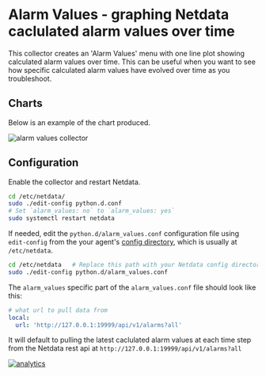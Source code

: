 <!--
title: "Alarm Values"
custom_edit_url: https://github.com/netdata/netdata/edit/master/collectors/python.d.plugin/alarm_values/README.md
-->

# Alarm Values - graphing Netdata caclulated alarm values over time

This collector creates an 'Alarm Values' menu with one line plot showing calculated alarm values over time. This can be useful when you want to see how specific calculated alarm values have evolved over time as you troubleshoot.

## Charts

Below is an example of the chart produced. 

![alarm values collector](https://user-images.githubusercontent.com/1153921/101641493-0b086a80-39ef-11eb-9f55-0713e5dfb19f.png)

## Configuration

Enable the collector and restart Netdata.

```bash
cd /etc/netdata/
sudo ./edit-config python.d.conf
# Set `alarm_values: no` to `alarm_values: yes`
sudo systemctl restart netdata
```

If needed, edit the `python.d/alarm_values.conf` configuration file using `edit-config` from the your agent's [config
directory](/docs/configure/nodes.md), which is usually at `/etc/netdata`.

```bash
cd /etc/netdata   # Replace this path with your Netdata config directory, if different
sudo ./edit-config python.d/alarm_values.conf
```

The `alarm_values` specific part of the `alarm_values.conf` file should look like this:

```yaml
# what url to pull data from
local:
  url: 'http://127.0.0.1:19999/api/v1/alarms?all'
```

It will default to pulling the latest caclulated alarm values at each time step from the Netdata rest api at `http://127.0.0.1:19999/api/v1/alarms?all`

[![analytics](https://www.google-analytics.com/collect?v=1&aip=1&t=pageview&_s=1&ds=github&dr=https%3A%2F%2Fgithub.com%2Fnetdata%2Fnetdata&dl=https%3A%2F%2Fmy-netdata.io%2Fgithub%2Fcollectors%2Fpython.d.plugin%2Falarms%2FREADME&_u=MAC~&cid=5792dfd7-8dc4-476b-af31-da2fdb9f93d2&tid=UA-64295674-3)]()
